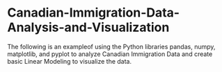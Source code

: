 # Canadian-Immigration-Data-Analysis-and-Visualization
The following is an exampleof using the Python libraries pandas, numpy, matplotlib, and pyplot to analyze Canadian Immigration Data and create basic Linear Modeling to visualize the data. 
